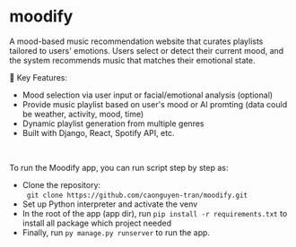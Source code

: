 # moodify

A mood-based music recommendation website that curates playlists tailored to users' emotions. Users select or detect their current mood, and the system recommends music that matches their emotional state.

🔑 Key Features:<br>
- Mood selection via user input or facial/emotional analysis (optional)<br>
- Provide music playlist based on user's mood or AI promting (data could be weather, activity, mood, time) <br>
- Dynamic playlist generation from multiple genres <br>
- Built with Django, React, Spotify API, etc.<br>
<br>

To run the Moodify app, you can run script step by step as: <br>
- Clone the repository: <br>
``` git clone https://github.com/caonguyen-tran/moodify.git```
- Set up Python interpreter and activate the venv <br>
- In the root of the app (app dir), run ``` pip install -r requirements.txt ``` to install all package which project needed <br>
- Finally, run ``` py manage.py runserver ``` to run the app.

